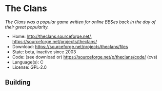 # The Clans

_The Clans was a popular game written for online BBSes back in the day of their great popularity._

- Home: http://theclans.sourceforge.net/, https://sourceforge.net/projects/theclans/
- Download: https://sourceforge.net/projects/theclans/files
- State: beta, inactive since 2003
- Code: (see download or) https://sourceforge.net/p/theclans/code/ (cvs)
- Language(s): C
- License: GPL-2.0

## Building

